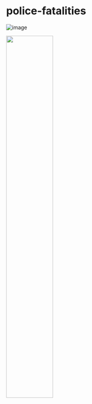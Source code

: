 # police-fatalities

![image](https://user-images.githubusercontent.com/86613710/157127446-7ed3dbf3-bee8-4d93-9d8c-159c1c8014e7.png)

<img src="https://user-images.githubusercontent.com/86613710/158081157-0c6ed211-d180-4580-8685-002555c29795.png" width=50%>
